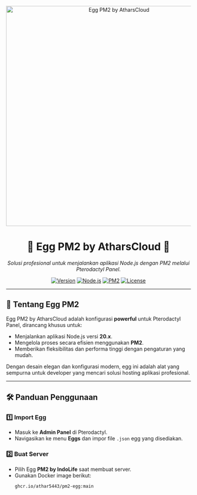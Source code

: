 <p align="center">
  <img src="https://pm2.keymetrics.io/assets/pm2-logo-1.png" alt="Egg PM2 by AtharsCloud" width="600">
</p>

<h1 align="center">
  🌟 Egg PM2 by AtharsCloud 🌟  
</h1>

<p align="center">
  <i>Solusi profesional untuk menjalankan aplikasi Node.js dengan PM2 melalui Pterodactyl Panel.</i>  
</p>

<p align="center">
  <a href="https://github.com/athar5443"><img src="https://img.shields.io/badge/Version-1.0.0-blue?style=flat-square&logo=github" alt="Version"></a>
  <a href="https://github.com/athar5443"><img src="https://img.shields.io/badge/Node.js-20.x-brightgreen?style=flat-square&logo=nodedotjs" alt="Node.js"></a>
  <a href="https://github.com/athar5443"><img src="https://img.shields.io/badge/PM2-Supported-orange?style=flat-square&logo=pm2" alt="PM2"></a>
  <a href="https://github.com/athar5443"><img src="https://img.shields.io/badge/License-MIT-lightgrey?style=flat-square" alt="License"></a>
</p>

---

## 🚀 **Tentang Egg PM2**  

Egg PM2 by AtharsCloud adalah konfigurasi **powerful** untuk Pterodactyl Panel, dirancang khusus untuk:  
- Menjalankan aplikasi Node.js versi **20.x**.  
- Mengelola proses secara efisien menggunakan **PM2**.  
- Memberikan fleksibilitas dan performa tinggi dengan pengaturan yang mudah.  

Dengan desain elegan dan konfigurasi modern, egg ini adalah alat yang sempurna untuk developer yang mencari solusi hosting aplikasi profesional.  

---

## 🛠️ **Panduan Penggunaan**  

### 1️⃣ **Import Egg**  
- Masuk ke **Admin Panel** di Pterodactyl.  
- Navigasikan ke menu **Eggs** dan impor file `.json` egg yang disediakan.  

### 2️⃣ **Buat Server**  
- Pilih Egg **PM2 by IndoLife** saat membuat server.  
- Gunakan Docker image berikut:  
  ```bash
  ghcr.io/athar5443/pm2-egg:main
